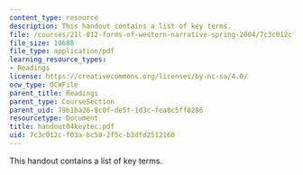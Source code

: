```yaml
---
content_type: resource
description: This handout contains a list of key terms.
file: /courses/21l-012-forms-of-western-narrative-spring-2004/7c3c012cf03abc582f5cb3dfd2512160_handout04keytec.pdf
file_size: 10688
file_type: application/pdf
learning_resource_types:
- Readings
license: https://creativecommons.org/licenses/by-nc-sa/4.0/
ocw_type: OCWFile
parent_title: Readings
parent_type: CourseSection
parent_uid: 79b1ba26-8c0f-de5f-1d3c-fea8c5ff8286
resourcetype: Document
title: handout04keytec.pdf
uid: 7c3c012c-f03a-bc58-2f5c-b3dfd2512160
---
```

This handout contains a list of key terms.